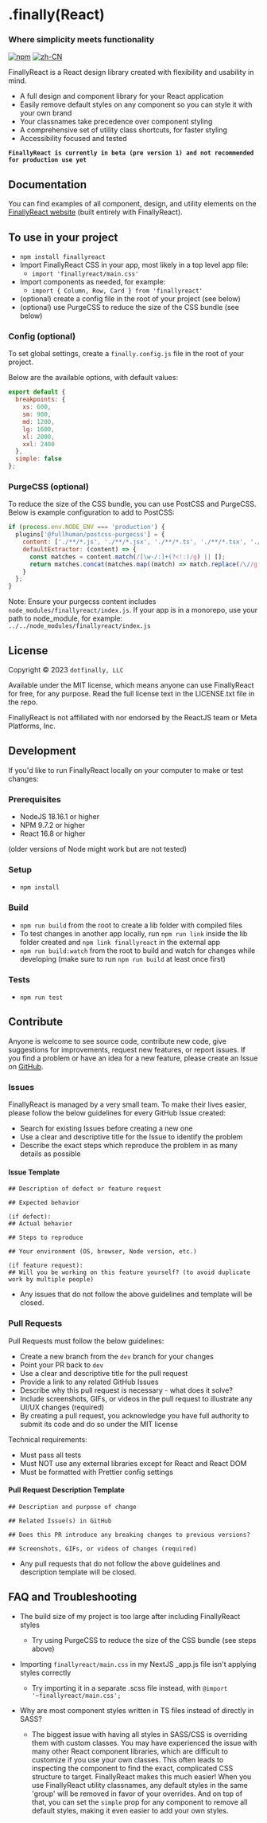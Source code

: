 # .finally(React)

### Where simplicity meets functionality

[![npm](https://img.shields.io/npm/v/finallyreact.svg?color=005711)](https://www.npmjs.com/package/finallyreact) [![zh-CN](https://img.shields.io/badge/lang-simplified--chinese-green?color=1a5296)](https://github.com/dotfinally/finallyreact/blob/main/README.zh-CN.md)


FinallyReact is a React design library created with flexibility and usability in mind.

- A full design and component library for your React application
- Easily remove default styles on any component so you can style it with your own brand
- Your classnames take precedence over component styling
- A comprehensive set of utility class shortcuts, for faster styling
- Accessibility focused and tested

**`FinallyReact is currently in beta (pre version 1) and not recommended for production use yet`**

## Documentation

You can find examples of all component, design, and utility elements on the [FinallyReact website](https://finallyreact.com) (built entirely with FinallyReact).

## To use in your project

- `npm install finallyreact`
- Import FinallyReact CSS in your app, most likely in a top level app file:
  - `import 'finallyreact/main.css'`
- Import components as needed, for example:
  - `import { Column, Row, Card } from 'finallyreact'`
- (optional) create a config file in the root of your project (see below)
- (optional) use PurgeCSS to reduce the size of the CSS bundle (see below)

### Config (optional)

To set global settings, create a `finally.config.js` file in the root of your project.

Below are the available options, with default values:

```js
export default {
  breakpoints: {
    xs: 600,
    sm: 900,
    md: 1200,
    lg: 1600,
    xl: 2000,
    xxl: 2400
  },
  simple: false
};
```

### PurgeCSS (optional)

To reduce the size of the CSS bundle, you can use PostCSS and PurgeCSS. Below is example configuration to add to PostCSS:

```js
if (process.env.NODE_ENV === 'production') {
  plugins['@fullhuman/postcss-purgecss'] = {
    content: ['./**/*.js', './**/*.jsx', './**/*.ts', './**/*.tsx', './**/*.html'],
    defaultExtractor: (content) => {
      const matches = content.match(/[\w-/:]+(?<!:)/g) || [];
      return matches.concat(matches.map((match) => match.replace(/\//g, '\\/')));
    }
  };
}
```

Note: Ensure your purgecss content includes `node_modules/finallyreact/index.js`. If your app is in a monorepo, use your path to node_module, for example: `../../node_modules/finallyreact/index.js`

## License

Copyright © 2023 `dotfinally, LLC`

Available under the MIT license, which means anyone can use FinallyReact for free, for any purpose. Read the full license text in the LICENSE.txt file in the repo.

FinallyReact is not affiliated with nor endorsed by the ReactJS team or Meta Platforms, Inc.

## Development

If you'd like to run FinallyReact locally on your computer to make or test changes:

### Prerequisites

- NodeJS 18.16.1 or higher
- NPM 9.7.2 or higher
- React 16.8 or higher

(older versions of Node might work but are not tested)

### Setup

- `npm install`

### Build

- `npm run build` from the root to create a lib folder with compiled files
- To test changes in another app locally, run `npm run link` inside the lib folder created and `npm link finallyreact` in the external app
- `npm run build:watch` from the root to build and watch for changes while developing (make sure to run `npm run build` at least once first)

### Tests

- `npm run test`

## Contribute

Anyone is welcome to see source code, contribute new code, give suggestions for improvements, request new features, or report issues. If you find a problem or have an idea for a new feature, please create an Issue on [GitHub](https://github.com/dotfinally/finallyreact).

### Issues

FinallyReact is managed by a very small team. To make their lives easier, please follow the below guidelines for every GitHub Issue created:

- Search for existing Issues before creating a new one
- Use a clear and descriptive title for the Issue to identify the problem
- Describe the exact steps which reproduce the problem in as many details as possible

#### Issue Template

```
## Description of defect or feature request

## Expected behavior

(if defect):
## Actual behavior

## Steps to reproduce

## Your environment (OS, browser, Node version, etc.)

(if feature request):
## Will you be working on this feature yourself? (to avoid duplicate work by multiple people)

```

- Any issues that do not follow the above guidelines and template will be closed.

### Pull Requests

Pull Requests must follow the below guidelines:

- Create a new branch from the `dev` branch for your changes
- Point your PR back to `dev`
- Use a clear and descriptive title for the pull request
- Provide a link to any related GitHub Issues
- Describe why this pull request is necessary - what does it solve?
- Include screenshots, GIFs, or videos in the pull request to illustrate any UI/UX changes (required)
- By creating a pull request, you acknowledge you have full authority to submit its code and do so under the MIT license

Technical requirements:

- Must pass all tests
- Must NOT use any external libraries except for React and React DOM
- Must be formatted with Prettier config settings

#### Pull Request Description Template

```
## Description and purpose of change

## Related Issue(s) in GitHub

## Does this PR introduce any breaking changes to previous versions?

## Screenshots, GIFs, or videos of changes (required)
```

- Any pull requests that do not follow the above guidelines and description template will be closed.

## FAQ and Troubleshooting

- The build size of my project is too large after including FinallyReact styles

  - Try using PurgeCSS to reduce the size of the CSS bundle (see steps above)

- Importing `finallyreact/main.css` in my NextJS \_app.js file isn't applying styles correctly

  - Try importing it in a separate .scss file instead, with `@import '~finallyreact/main.css';`

- Why are most component styles written in TS files instead of directly in SASS?
  - The biggest issue with having all styles in SASS/CSS is overriding them with custom classes. You may have experienced the issue with many other React component libraries, which are difficult to customize if you use your own classes. This often leads to inspecting the component to find the exact, complicated CSS structure to target. FinallyReact makes this much easier! When you use FinallyReact utility classnames, any default styles in the same 'group' will be removed in favor of your overrides. And on top of that, you can set the `simple` prop for any component to remove all default styles, making it even easier to add your own styles.
